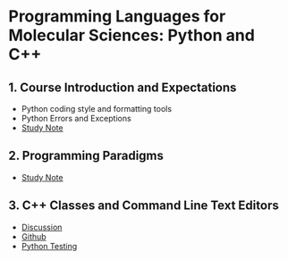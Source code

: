 # Programming Languages for Molecular Sciences: Python and C++

## 1. Course Introduction and Expectations

* Python coding style and formatting tools
* Python Errors and Exceptions
* [Study Note](https://github.com/SEUNGHO-Y00/MSSE/blob/main/CHEM274A/Introduction.md)

## 2. Programming Paradigms

* [Study Note](https://github.com/SEUNGHO-Y00/MSSE/blob/main/CHEM274A/Week2.md)

## 3. C++ Classes and Command Line Text Editors

* [Discussion](https://docs.google.com/presentation/d/1ODoZYwdwQgKWgQlktv13vmuk2J0ptQOofgTtoAFZjPI/edit?usp=sharing)
* [Github](https://github.com/lizzie-gilson1/discussion-1.git)
* [Python Testing](https://education.molssi.org/python-package-best-practices/08-testing.html)
